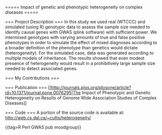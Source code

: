===== Impact of genetic and phenotypic heterogeneity on complex diseases =====

=== Project Description ===
In this study we used real (WTCCC) and simulated (using R) genotypic data to assess the sample size needed to identify causal genes with GWAS (plink software) with sufficient power. We intermixed genotypes with varying amounts of true and false positive phenotypes in order to simulate the effect of mixed diagnoses according to a broader definition of the phenotype than genetics would dictate (heterogeneity). For the simulated case, data was generated according to multiple models of inheritance. The results showed that even modest presence of heterogeneity would result in a prohibitively large sample size needed to detect associated genes.

=== My Contributions ===

=== Publication ===
[[http://journals.plos.org/plosone/article?id=10.1371/journal.pone.0076295|The Impact of Phenotypic and Genetic Heterogeneity on Results of Genome Wide Association Studies of Complex Diseases]]

=== Code ===
A portion of the source code is available at:
http://web.cs.dal.ca/~cullis/heterogeneity/

{{tag>R Perl GWAS pub moodgroup}}

